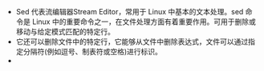 - Sed 代表流编辑器Stream Editor，常用于 Linux 中基本的文本处理。sed 命令是 Linux 中的重要命令之一，在文件处理方面有着重要作用。可用于删除或移动与给定模式匹配的特定行。
- 它还可以删除文件中的特定行，它能够从文件中删除表达式，文件可以通过指定分隔符(例如逗号、制表符或空格)进行标识。
-
